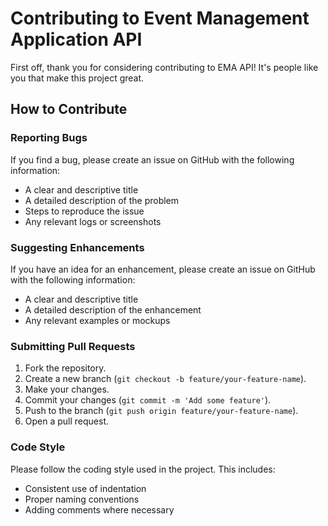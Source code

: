 # Contributing to Event Management Application API

First off, thank you for considering contributing to EMA API! It's people like you that make this project great.

## How to Contribute

### Reporting Bugs

If you find a bug, please create an issue on GitHub with the following information:
- A clear and descriptive title
- A detailed description of the problem
- Steps to reproduce the issue
- Any relevant logs or screenshots

### Suggesting Enhancements

If you have an idea for an enhancement, please create an issue on GitHub with the following information:
- A clear and descriptive title
- A detailed description of the enhancement
- Any relevant examples or mockups

### Submitting Pull Requests

1. Fork the repository.
2. Create a new branch (`git checkout -b feature/your-feature-name`).
3. Make your changes.
4. Commit your changes (`git commit -m 'Add some feature'`).
5. Push to the branch (`git push origin feature/your-feature-name`).
6. Open a pull request.

### Code Style

Please follow the coding style used in the project. This includes:
- Consistent use of indentation
- Proper naming conventions
- Adding comments where necessary

